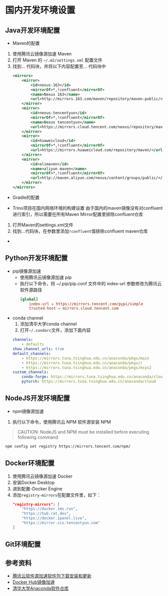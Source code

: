# 国内开发环境设置

## Java开发环境配置
- Maven的配置
1.  使用腾讯云镜像源加速 Maven
2.  打开 Maven 的 `~/.m2/settings.xml` 配置文件
3.  找到<mirrors>...</mirrors> 代码块，并将以下内容配置至<mirrors>...</mirrors> 代码块中
    ```xml
    <mirrors>
        <mirror>
            <id>nexus-163</id>
            <mirrorOf>*,!confluent</mirrorOf>
            <name>Nexus 163</name>
            <url>http://mirrors.163.com/maven/repository/maven-public/</url>
        </mirror>
        <mirror>
            <id>nexus-tencentyun</id>
            <mirrorOf>*,!confluent</mirrorOf>
            <name>Nexus tencentyun</name>
            <url>https://mirrors.cloud.tencent.com/nexus/repository/maven-public/</url>
        </mirror>
        <mirror>
            <id>huaweicloud</id>
            <mirrorOf>*,!confluent</mirrorOf>
            <url>https://mirrors.huaweicloud.com/repository/maven/</url>
        </mirror>
        <mirror>
            <id>alimaven</id>
            <name>aliyun maven</name>
            <mirrorOf>*,!confluent</mirrorOf>
            <url>http://maven.aliyun.com/nexus/content/groups/public/</url>
        </mirror>
    </mirrors> 
    ```

- Gradle的配置


- Trino项目在国内网络环境的构建设置
由于国内的maven镜像没有对confluent进行索引，所以需要在所有Maven Mirror配置里排除confluent仓库
1. 打开Maven的settings.xml文件
2. 找到<mirror>...</mirror>代码块，在<mirrorOf></mirrorOf>参数里添加`!confluent`值排除confluent maven仓库
 
- 
## Python开发环境配置
- pip镜像源加速
  - 使用腾讯云镜像源加速 pip
  - 执行以下命令，将 ~/.pip/pip.conf 文件中的 index-url 参数修改为腾讯云软件源路径
    ```conf
    [global]
        index-url = https://mirrors.tencent.com/pypi/simple
        trusted-host = mirrors.cloud.tencent.com
    ```
- conda channel
  1. 添加清华大学conda channel
  2. 打开`~/.condarc`文件，添加下面内容
    ```yaml
    channels:
        - defaults
    show_channel_urls: true
    default_channels:
        - https://mirrors.tuna.tsinghua.edu.cn/anaconda/pkgs/main
        - https://mirrors.tuna.tsinghua.edu.cn/anaconda/pkgs/r
        - https://mirrors.tuna.tsinghua.edu.cn/anaconda/pkgs/msys2
    custom_channels:
        conda-forge: https://mirrors.tuna.tsinghua.edu.cn/anaconda/cloud
        pytorch: https://mirrors.tuna.tsinghua.edu.cn/anaconda/cloud
    ```

## NodeJS开发环境配置
- npm镜像源加速
1.  执行以下命令，使用腾讯云 NPM 软件源安装 NPM
> CAUTION: NodeJS and NPM must be installed before executing following command

```bash
npm config set registry https://mirrors.tencent.com/npm/
```

## Docker环境配置
1. 使用腾讯云镜像源加速 Docker
2. 安装Docker Desktop
3. 进到配置-Docker Engine
4. 添加`registry-mirrors`在配置文件里，如下：
    ```json
    "registry-mirrors": [
        "https://docker.1ms.run",
        "https://hub.rat.dev",
        "https://docker.1panel.live",
        "https://mirror.ccs.tencentyun.com"
    ]
    ```

## Git环境配置


## 参考资料
- [腾讯云软件源加速软件包下载安装和更新](https://cloud.tencent.com/document/product/213/8623)
- [Docker Hub镜像加速](https://gitee.com/wanfeng789/docker-hub)
- [清华大学Anaconda软件仓库](https://mirrors.tuna.tsinghua.edu.cn/help/anaconda/)